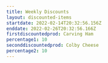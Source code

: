 ```yaml
---
title: Weekly Discounts
layout: discounted-items
startdate: 2022-02-14T20:32:56.156Z
enddate: 2022-02-26T20:32:56.166Z
firstdiscountedprod: Carving Ham
percentage1: 10
seconddiscountedprod: Colby Cheese
percentage2: 10
---
```

